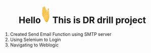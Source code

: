 <h1 align="center">Hello<img src="https://raw.githubusercontent.com/ABSphreak/ABSphreak/master/gifs/Hi.gif" width="30px" height="60px"> This is DR drill project</h1>

1. Created Send Email Function using SMTP server
2. Using Selenium to Login
3. Navigating to Weblogic
